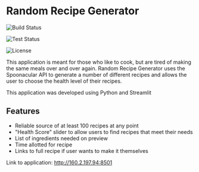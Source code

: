 # Random Recipe Generator

![Build Status](https://img.shields.io/github/workflow/status/danielst0nee/HW6_Spoonacular/CI)

![Test Status](https://img.shields.io/github/actions/workflow/status/danielst0nee/HW6_Spoonacular/test.yml)

![License](https://img.shields.io/github/license/danielst0nee/HW6_Spoonacular)

This application is meant for those who like to cook, but are tired of making the same meals over and over again. Random Recipe Generator uses the Spoonacular API to generate a number of different recipes and allows the user to choose the health level of their recipes.

This application was developed using Python and Streamlit

## Features

- Reliable source of at least 100 recipes at any point
- "Health Score" slider to allow users to find recipes that meet their needs
- List of ingredients needed on preview
- Time allotted for recipe
- Links to full recipe if user wants to make it themselves

Link to application: http://160.2.197.94:8501 
